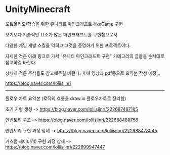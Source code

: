 # UnityMinecraft
포트폴리오/학습을 위한 유니티로 마인크래프트-likeGame 구현

보기보다 기술적인 요소가 많은 마인크래프트를 구현함으로서

다양한 게임 개발 스킬을 익히고 그것을 증명하기 위한 프로젝트이다.

자세한 것은 아래 링크로 가서 
"유니티 마인크래프트 구현" 카테고리의 글들을
순서대로 참고하길 바란다.

상세히 적은 주석들도 참고해주길 바란다.
후에 영상과 pdf등으로 요약본 작성 예정...

https://blog.naver.com/loliisjinri

--------------------------------------------

플로우 차트 요약본 (로직의 흐름을 draw.io 플로우차트로 정리함)

초기 지형 생성
->
https://blog.naver.com/loliisjinri/222687497165

인벤토리 구조
->
https://blog.naver.com/loliisjinri/222688480758

인벤토리 구현 과정 상세
->
https://blog.naver.com/loliisjinri/222688478045

커스텀 셰이더/빛 구현 과정 상세
->
https://blog.naver.com/loliisjinri/222699947447
